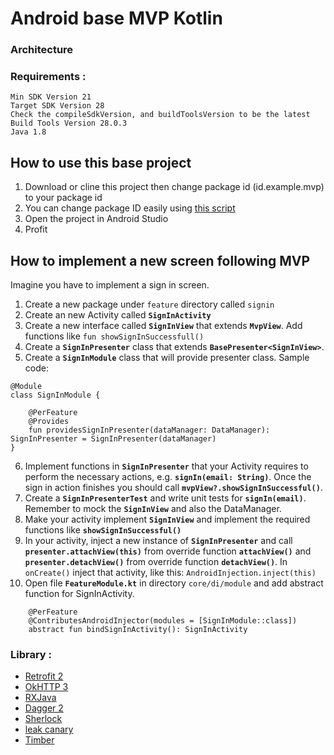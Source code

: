# Android base MVP Kotlin

### Architecture

### Requirements :
    Min SDK Version 21
    Target SDK Version 28
    Check the compileSdkVersion, and buildToolsVersion to be the latest
    Build Tools Version 28.0.3
    Java 1.8

## How to use this base project
1. Download or cline this project then change package id (id.example.mvp) to your package id
2. You can change package ID easily using [this script](https://github.com/hahn/android-template-generator)
3. Open the project in Android Studio
4. Profit

## How to implement a new screen following MVP

Imagine you have to implement a sign in screen.

1. Create a new package under `feature` directory called `signin`
2. Create an new Activity called **```SignInActivity```**
3. Create a new interface called **```SignInView```** that extends **```MvpView```**. Add functions like ```fun showSignInSuccessfull()```
4. Create a **```SignInPresenter```** class that extends **```BasePresenter<SignInView>```**.
5. Create a **```SignInModule```** class that will provide presenter class. Sample code: 

```
@Module
class SignInModule {

    @PerFeature
    @Provides
    fun providesSignInPresenter(dataManager: DataManager): SignInPresenter = SignInPresenter(dataManager)
}
```

6. Implement functions in **```SignInPresenter```** that your Activity requires to perform the necessary actions, e.g. **```signIn(email: String)```**. Once the sign in action finishes you should call **```mvpView?.showSignInSuccessful()```**.
7. Create a **```SignInPresenterTest```** and write unit tests for **```signIn(email)```**. Remember to mock the **```SignInView```** and also the DataManager.
8. Make your activity implement **```SignInView```** and implement the required functions like **```showSignInSuccessful()```**
9. In your activity, inject a new instance of **```SignInPresenter```** and call **```presenter.attachView(this)```** from override function **```attachView()```** and **```presenter.detachView()```** from override function **```detachView()```**. In ```onCreate()``` inject that activity, like this: ```AndroidInjection.inject(this)```
10. Open file **```FeatureModule.kt```** in directory ```core/di/module``` and add abstract function for SignInActivity.
```
    @PerFeature
    @ContributesAndroidInjector(modules = [SignInModule::class])
    abstract fun bindSignInActivity(): SignInActivity
```


### Library :
  - [Retrofit 2](http://square.github.io/retrofit/)
  - [OkHTTP 3](http://square.github.io/okhttp/)
  - [RXJava](https://github.com/ReactiveX/RxJava)
  - [Dagger 2](http://google.github.io/dagger/)
  - [Sherlock](https://github.com/ajitsing/Sherlock)
  - [leak canary](https://github.com/square/leakcanary)
  - [Timber](https://github.com/JakeWharton/timber)
